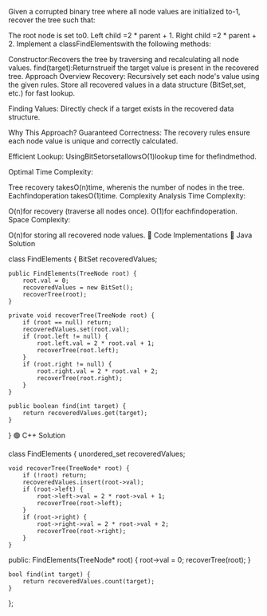 Given a corrupted binary tree where all node values are initialized to-1, recover the tree such that:

The root node is set to0.
Left child =2 * parent + 1.
Right child =2 * parent + 2.
Implement a classFindElementswith the following methods:

Constructor:Recovers the tree by traversing and recalculating all node values.
find(target):Returnstrueif the target value is present in the recovered tree.
Approach Overview
Recovery:
Recursively set each node's value using the given rules.
Store all recovered values in a data structure (BitSet,set, etc.) for fast lookup.

Finding Values:
Directly check if a target exists in the recovered data structure.

Why This Approach?
Guaranteed Correctness:
The recovery rules ensure each node value is unique and correctly calculated.

Efficient Lookup:
UsingBitSetorsetallowsO(1)lookup time for thefindmethod.

Optimal Time Complexity:

Tree recovery takesO(n)time, wherenis the number of nodes in the tree.
Eachfindoperation takesO(1)time.
Complexity Analysis
Time Complexity:

O(n)for recovery (traverse all nodes once).
O(1)for eachfindoperation.
Space Complexity:

O(n)for storing all recovered node values.
📝 Code Implementations
🔵 Java Solution


class FindElements {
    BitSet recoveredValues;

    public FindElements(TreeNode root) {
        root.val = 0;
        recoveredValues = new BitSet();
        recoverTree(root);
    }

    private void recoverTree(TreeNode root) {
        if (root == null) return;
        recoveredValues.set(root.val);
        if (root.left != null) {
            root.left.val = 2 * root.val + 1;
            recoverTree(root.left);
        }
        if (root.right != null) {
            root.right.val = 2 * root.val + 2;
            recoverTree(root.right);
        }
    }

    public boolean find(int target) {
        return recoveredValues.get(target);
    }
}
🟢 C++ Solution

class FindElements {
    unordered_set<int> recoveredValues;

    void recoverTree(TreeNode* root) {
        if (!root) return;
        recoveredValues.insert(root->val);
        if (root->left) {
            root->left->val = 2 * root->val + 1;
            recoverTree(root->left);
        }
        if (root->right) {
            root->right->val = 2 * root->val + 2;
            recoverTree(root->right);
        }
    }

public:
    FindElements(TreeNode* root) {
        root->val = 0;
        recoverTree(root);
    }

    bool find(int target) {
        return recoveredValues.count(target);
    }
};